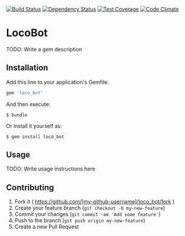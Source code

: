 [![Build Status](https://travis-ci.org/rafaelgonzalez/loco_bot.svg?branch=master)](https://travis-ci.org/rafaelgonzalez/loco_bot)
[![Dependency Status](https://gemnasium.com/rafaelgonzalez/loco_bot.svg)](https://gemnasium.com/rafaelgonzalez/loco_bot)
[![Test Coverage](https://codeclimate.com/github/rafaelgonzalez/loco_bot/badges/coverage.svg)](https://codeclimate.com/github/rafaelgonzalez/loco_bot)
[![Code Climate](https://codeclimate.com/github/rafaelgonzalez/loco_bot/badges/gpa.svg)](https://codeclimate.com/github/rafaelgonzalez/loco_bot)

# LocoBot

TODO: Write a gem description

## Installation

Add this line to your application's Gemfile:

```ruby
gem 'loco_bot'
```

And then execute:

    $ bundle

Or install it yourself as:

    $ gem install loco_bot

## Usage

TODO: Write usage instructions here

## Contributing

1. Fork it ( https://github.com/[my-github-username]/loco_bot/fork )
2. Create your feature branch (`git checkout -b my-new-feature`)
3. Commit your changes (`git commit -am 'Add some feature'`)
4. Push to the branch (`git push origin my-new-feature`)
5. Create a new Pull Request
